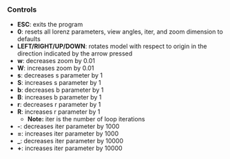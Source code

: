 ### Controls
- **ESC**: exits the program
- **0**: resets all lorenz parameters, view angles, iter, and zoom dimension to defaults
- **LEFT/RIGHT/UP/DOWN**: rotates model with respect to origin in the direction indicated by the arrow pressed
- **w**: decreases zoom by 0.01
- **W**: increases zoom by 0.01
- **s**: decreases s parameter by 1 
- **S**: increases s parameter by 1 
- **b**: decreases b parameter by 1 
- **B**: increases b parameter by 1 
- **r**: decreases r parameter by 1 
- **R**: increases r parameter by 1 
    - __Note:__ iter is the number of loop iterations
- **-**: decreases iter parameter by 1000 
- **=**: increases iter parameter by 1000 
- **_**: decreases iter parameter by 10000 
- **+**: increases iter parameter by 10000 
